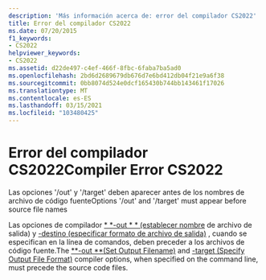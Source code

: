 ```yaml
---
description: 'Más información acerca de: error del compilador CS2022'
title: Error del compilador CS2022
ms.date: 07/20/2015
f1_keywords:
- CS2022
helpviewer_keywords:
- CS2022
ms.assetid: d22de497-c4ef-466f-8fbc-6faba7ba5ad0
ms.openlocfilehash: 2bd6d2689679db676d7e6bd412db04f21e9a6f38
ms.sourcegitcommit: 0bb8074d524e0dcf165430b744bb143461f17026
ms.translationtype: MT
ms.contentlocale: es-ES
ms.lasthandoff: 03/15/2021
ms.locfileid: "103480425"
---
```

# <a name="compiler-error-cs2022"></a><span data-ttu-id="c02a0-103">Error del compilador CS2022</span><span class="sxs-lookup"><span data-stu-id="c02a0-103">Compiler Error CS2022</span></span>

<span data-ttu-id="c02a0-104">Las opciones '/out' y '/target' deben aparecer antes de los nombres de archivo de código fuente</span><span class="sxs-lookup"><span data-stu-id="c02a0-104">Options '/out' and '/target' must appear before source file names</span></span>  
  
 <span data-ttu-id="c02a0-105">Las opciones de compilador [\* \*-out \* \* (establecer nombre](../language-reference/compiler-options/output.md#outputassembly) de archivo de salida) y [-destino (especificar formato de archivo de salida)](../language-reference/compiler-options/output.md#targettype) , cuando se especifican en la línea de comandos, deben preceder a los archivos de código fuente.</span><span class="sxs-lookup"><span data-stu-id="c02a0-105">The [\*\*-out \*\*(Set Output Filename)](../language-reference/compiler-options/output.md#outputassembly) and [-target (Specify Output File Format)](../language-reference/compiler-options/output.md#targettype) compiler options, when specified on the command line, must precede the source code files.</span></span>
